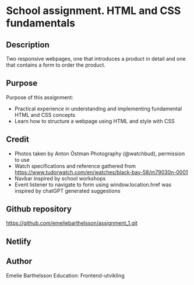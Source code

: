 # School assignment. HTML and CSS fundamentals

## Description
Two responsive webpages, one that introduces a product in detail and one that contains a form to order the product. 

## Purpose
Purpose of this assignment:
- Practical experience in understanding and implementing fundamental HTML and CSS concepts
- Learn how to structure a webpage using HTML and style with CSS

## Credit
- Photos taken by Anton Östman Photography (@watchbud), permission to use
- Watch specifications and reference gathered from https://www.tudorwatch.com/en/watches/black-bay-58/m79030n-0001
- Navbar inspired by school workshops
- Event listener to navigate to form using window.location.href was inspired by chatGPT generated suggestions

## Github repository
https://github.com/emeliebarthelsson/assignment_1.git

## Netlify


## Author
Emelie Barthelsson 
Education: Frontend-utvikling